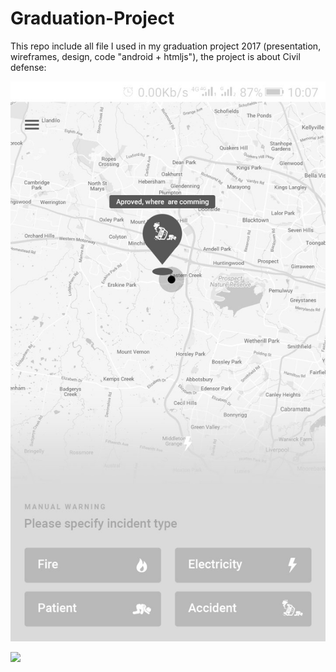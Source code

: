 # Graduation-Project

This repo include all file I used in my graduation project 2017 (presentation, wireframes, design, code "android + htmljs"), the project is about Civil defense:

![](images/state-1.jpg)

![](images/state-2.jpg)
